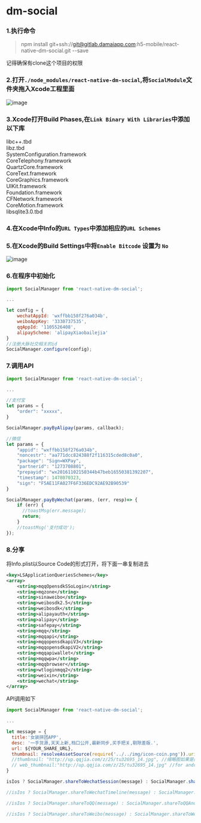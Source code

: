 # dm-social
### 1.执行命令

>npm install git+ssh://git@gitlab.damaiapp.com:h5-mobile/react-native-dm-social.git --save

记得确保有clone这个项目的权限

### 2.打开`./node_modules/react-native-dm-social`,将`SocialModule`文件夹拖入Xcode工程里面

![image](http://note.youdao.com/yws/api/group/26315757/file/129209290?method=getImage&width=1280&height=10000000&version=1&cstk=rJXi1ZBf)

### 3.Xcode打开Build Phases,在`Link Binary With Libraries`中添加以下库  

libc++.tbd  
libz.tbd  
SystemConfiguration.framework  
CoreTelephony.framework  
QuartzCore.framework  
CoreText.framework  
CoreGraphics.framework  
UIKit.framework  
Foundation.framework  
CFNetwork.framework  
CoreMotion.framework  
libsqlite3.0.tbd

### 4.在Xcode中Info的`URL Types`中添加相应的`URL Schemes`

### 5.在Xcode的Build Settings中将`Enable Bitcode` 设置为 `No`

![image](http://note.youdao.com/yws/api/group/26315757/file/129209289?method=getImage&width=1280&height=10000000&version=1&cstk=rJXi1ZBf)

### 6.在程序中初始化

```js
import SocialManager from 'react-native-dm-social';

...

let config = {
	wechatAppId: 'wxffbb158f276a034b',
	weiboAppKey: '3330737535',
	qqAppId: '1105526408',
	alipayScheme: 'alipayXiaobailejia'
}
//注册大脉社交相关的id
SocialManager.configure(config);
```

### 7.调用API

```js
import SocialManager from 'react-native-dm-social';

...

//支付宝
let params = {
    "order": "xxxxx",
}

SocialManager.payByAlipay(params, callback);

//微信
let params = {
    "appid": "wxffbb158f276a034b",
    "noncestr": "aa771dcc824388f2f116315cded8c0a0",
    "package": "Sign=WXPay",
    "partnerid": "1273708801",
    "prepayid": "wx20161102150344b47beb16550381392207",
    "timestamp": 1478070323,
    "sign": "F5AE11FA027F6F336EDC92AE92B90539"
}

SocialManager.payByWechat(params, (err, resp)=> {
    if (err) {
      //toastMsg(err.message);
      return;
    }
    //toastMsg('支付成功');
});

```

### 8.分享

将Info.plist以Source Code的形式打开，将下面一串复制进去
```xml
<key>LSApplicationQueriesSchemes</key>
<array>
	<string>mqqOpensdkSSoLogin</string>
	<string>mqzone</string>
	<string>sinaweibo</string>
	<string>weibosdk2.5</string>
	<string>weibosdk</string>
	<string>alipayauth</string>
	<string>alipay</string>
	<string>safepay</string>
	<string>mqq</string>
	<string>mqqapi</string>
	<string>mqqopensdkapiV3</string>
	<string>mqqopensdkapiV2</string>
	<string>mqqapiwallet</string>
	<string>mqqwpa</string>
	<string>mqqbrowser</string>
	<string>wtloginmqq2</string>
	<string>weixin</string>
	<string>wechat</string>
</array>
```

API调用如下
```js
import SocialManager from 'react-native-dm-social';

...

let message = {
  title:'女装拼团APP',
  desc: '一手货源,天天上新,档口公开,最新同步,买手把关,剔除差版.',
  url: ${YOUR_SHARE_URL},
  thumbnail: resolveAssetSource(require('../../img/icon-coin.png')).uri, //缩略图
  //thumbnail: "http://up.qqjia.com/z/25/tu32695_14.jpg", //缩略图如果是网络图片则直接填图片URL,图片格式为png或者jpg
  // web_thumbnail:"http://up.qqjia.com/z/25/tu32695_14.jpg" //for android
}

isIos ? SocialManager.shareToWechatSession(message) : SocialManager.shareToWechatSessionAndroid(message);

//isIos ? SocialManager.shareToWechatTimeline(message) : SocialManager.shareToWechatTimelineAndroid(message);

//isIos ? SocialManager.shareToQQ(message) : SocialManager.shareToQQAndroid(message);

//isIos ? SocialManager.shareToWeibo(message) : SocialManager.shareToWeiboAndroid(message);
```